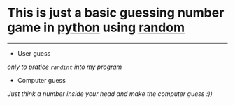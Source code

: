 
# This is just a basic guessing number game in [python](https://www.python.org/) using [**random**](https://docs.python.org/3/library/random.html)


-----------------------

- User guess


_only to pratice ```randint``` into my program_

- Computer guess


_Just think a number inside your head and make the computer guess :))_